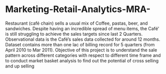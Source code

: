 # Marketing-Retail-Analytics-MRA-
Restaurant (café chain) sells a usual mix of Coffee, pastas, beer, and sandwiches. Despite having an incredible spread of menu items, the Café' is still struggling to achieve the sales targets since last 2 Quarters. Observational data is the Café’s sales data collected for around 12 months. Dataset contains more than one lac of billing record for 5 quarters (from April 2010 to Mar 2011). Objective of this project is to understand the sale pattern across different categories with respect to different time frame and to conduct market basket analysis to find out the potential of cross selling and up selling
